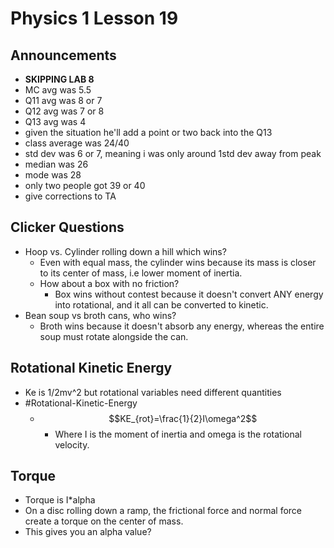 # Physics 1 Lesson 19
## Announcements
- **SKIPPING LAB 8**
- MC avg was 5.5
- Q11 avg was 8 or 7
- Q12 avg was 7 or 8
- Q13 avg was 4
- given the situation he'll add a point or two back into the Q13
- class average was 24/40
- std dev was 6 or 7, meaning i was only around 1std dev away from peak
- median was 26
- mode was 28
- only two people got 39 or 40
- give corrections to TA

## Clicker Questions
- Hoop vs. Cylinder rolling down a hill which wins?
  - Even with equal mass, the cylinder wins because its mass is closer to its center of mass, i.e lower moment of inertia.
  - How about a box with no friction?
    - Box wins without contest because it doesn't convert ANY energy into rotational, and it all can be converted to kinetic.
- Bean soup vs broth cans, who wins?
  - Broth wins because it doesn't absorb any energy, whereas the entire soup must rotate alongside the can.

## Rotational Kinetic Energy
- Ke is 1/2mv^2 but rotational variables need different quantities
- #Rotational-Kinetic-Energy
  - $$KE_{rot}=\frac{1}{2}I\omega^2$$
    - Where I is the moment of inertia and omega is the rotational velocity.

## Torque
- Torque is I*alpha
- On a disc rolling down a ramp, the frictional force and normal force create a torque on the center of mass.
- This gives you an alpha value?
